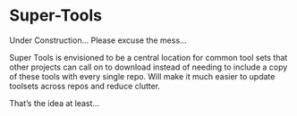 # Super-Tools

Under Construction... Please excuse the mess...

Super Tools is envisioned to be a central location for common tool sets that other projects can call on to download instead of needing to include a copy of these tools with every single repo. Will make it much easier to update toolsets across repos and reduce clutter. 

That’s the idea at least...
